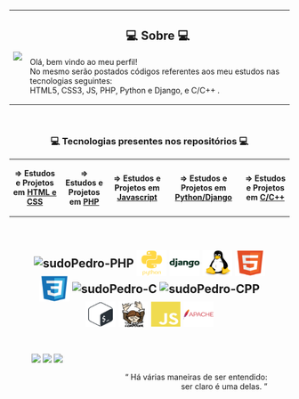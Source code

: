 <head>
<meta charset="UTF-8">
</head>
<body class="corpo-readme">
    <section class="uno">
        <table>
            <tr>
                <td>
                    <img src="https://github-readme-stats.vercel.app/api?username=P3droDaC0st1&show_icons=true&title_color=783c00&text_color=af552e&icon_color=783c00&bg_color=f8efd4&cache_seconds=2300">
                </td>
                <td>
                    <h1 align="center">💻 Sobre 💻</h1>
            <p>Olá, bem vindo ao meu perfil! <br> No mesmo serão postados códigos referentes aos meu estudos nas tecnologias seguintes: <br> HTML5, CSS3, JS, PHP, Python e Django, e C/C++ .</p>
                </td>
            </tr>
        </table>
    <br>
    <section class="dois">
        <table>
        <tr>
             <h1 align="center"><b>💻 Tecnologias presentes nos repositórios 💻</b></h1>
        <td>
            <p align='center'><b>=> Estudos e Projetos em <a href=""> HTML e CSS</a><b></p>
        </td>
         <td>
            <p align='center'><b>=> Estudos e Projetos em <a href=""> PHP</a><b></p>
        </td>
         <td>
            <p align='center'><b>=> Estudos e Projetos em <a href=""> Javascript</a><b></p>
        </td>
         <td>
             <p align='center'><b>=> Estudos e Projetos em <a href=""> Python/Django</a><b></p>
        </td>
         <td>
            <p align='center'><b>=> Estudos e Projetos em <a href=""> C/C++</a><b></p>
        </td>
        </tr>
            </table>
    </section>
    <br>
    <section class="tres">
        <div class="imagens">
                <figure>
            <h2 align="center">
                <img align="center" alt="sudoPedro-PHP" height="46" width="54" src="https://cdn.jsdelivr.net/gh/devicons/devicon@latest/icons/php/php-original.svg"/>
                <img align="center" alt="sudoPedro-Python" height="46" width="54" src="https://raw.githubusercontent.com/devicons/devicon/master/icons/python/python-plain-wordmark.svg">
                <img align="center" alt="sudoPedro-Django" height="46" width="54" src="https://raw.githubusercontent.com/devicons/devicon/master/icons/django/django-plain-wordmark.svg">
                <img align="center" alt="sudoPedro-linux" height="46" width="54" src="https://raw.githubusercontent.com/devicons/devicon/master/icons/linux/linux-original.svg">
                <img align="center" alt="sudoPedro-HTML" height="46" width="54" src="https://raw.githubusercontent.com/devicons/devicon/master/icons/html5/html5-original.svg">
                <img align="center" alt="sudoPedro-CSS" height="46" width="54" src="https://raw.githubusercontent.com/devicons/devicon/master/icons/css3/css3-original.svg">
                <img align="center" alt="sudoPedro-C" height="46" width="54" src="https://cdn.jsdelivr.net/gh/devicons/devicon@latest/icons/c/c-original.svg"/>
                 <img align="center" alt="sudoPedro-CPP" height="46" width="54" src="https://cdn.jsdelivr.net/gh/devicons/devicon@latest/icons/cplusplus/cplusplus-original.svg"/>
                <img align="center" alt="sudoPedro-BASH" height="46" width="54" src="https://raw.githubusercontent.com/devicons/devicon/master/icons/bash/bash-plain.svg"/>
                <img align="center" alt="sudoPedro-COMPOSER" height="46" width="54" src="https://raw.githubusercontent.com/devicons/devicon/master/icons/composer/composer-original.svg"/>
                <img align="center" alt="sudoPedro-JS" height="46" width="54" src="https://raw.githubusercontent.com/devicons/devicon/master/icons/javascript/javascript-plain.svg">
                <img align="center" alt="sudoPedro-Apache" height="46" width="54" src="https://raw.githubusercontent.com/devicons/devicon/master/icons/apache/apache-original-wordmark.svg">
            </h2>
            </figure>
        </div>
        <br>
        <footer>
            <figure>
            <a href="tel:21971292477" target="_blank"><img src="https://img.shields.io/badge/WhatsApp-25D366?style=for-the-badge&logo=whatsapp&logoColor=black" target="_blank"></a>
            <a href="mailto:2003arthurdacosta8@gmail.com" target="_blank"><img src="https://img.shields.io/badge/Gmail-D14836?style=for-the-badge&logo=gmail&logoColor=white" target="_blank"></a>
            <a href="https://www.linkedin.com/in/pedro-arthur-5518721a5" target="_blank"><img src="https://img.shields.io/badge/LinkedIn-0077B5?style=for-the-badge&logo=linkedin&logoColor=white" target="_blank"></a>
            <br>
            <p align="right" width="50">
                <q> Há várias maneiras de ser entendido: <br> ser claro é uma delas. </q>
            </p>
            <br>
        </figure>
        </footer>
    </section>
</body>
